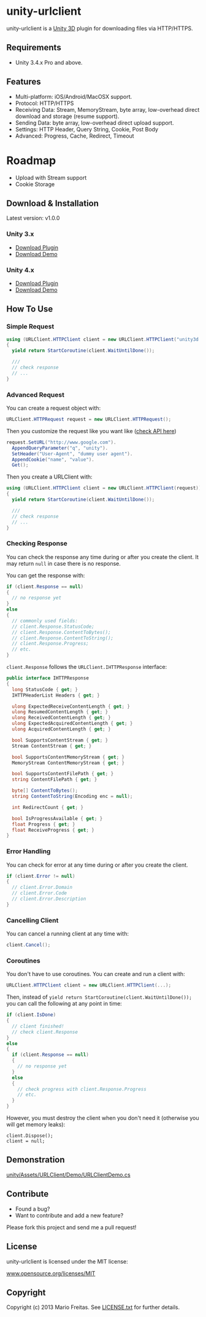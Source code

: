 # unity-urlclient

unity-urlclient is a [Unity 3D](http://unity3d.com) plugin for downloading
files via HTTP/HTTPS.

## Requirements

* Unity 3.4.x Pro and above.

## Features

* Multi-platform: iOS/Android/MacOSX support.
* Protocol: HTTP/HTTPS
* Receiving Data: Stream, MemoryStream, byte array, low-overhead direct download and storage (resume support).
* Sending Data: byte array, low-overhead direct upload support.
* Settings: HTTP Header, Query String, Cookie, Post Body
* Advanced: Progress, Cache, Redirect, Timeout

# Roadmap

* Upload with Stream support
* Cookie Storage

## Download & Installation

Latest version: v1.0.0

### Unity 3.x

* [Download Plugin](http://dl.bintray.com/imkira/unity-urlclient/unity3x-urlclient-1.0.0.unitypackage)
* [Download Demo](http://dl.bintray.com/imkira/unity-urlclient/unity3x-urlclient-demo.unitypackage)

### Unity 4.x

* [Download Plugin](http://dl.bintray.com/imkira/unity-urlclient/unity4x-urlclient-1.0.0.unitypackage)
* [Download Demo](http://dl.bintray.com/imkira/unity-urlclient/unity4x-urlclient-demo.unitypackage)

## How To Use

### Simple Request

```csharp
using (URLClient.HTTPClient client = new URLClient.HTTPClient("unity3d.com"))
{
  yield return StartCoroutine(client.WaitUntilDone());

  ///
  // check response
  // ...
}
```

### Advanced Request

You can create a request object with:

```csharp
URLClient.HTTPRequest request = new URLClient.HTTPRequest();
```

Then you customize the request like you want like ([check API here](http://github.com/imkira/unity-urlclient/blob/master/unity/Assets/Plugins/URLClient/http/HTTPRequest.cs))

```csharp
request.SetURL("http://www.google.com").
  AppendQueryParameter("q", "unity").
  SetHeader("User-Agent", "dummy user agent").
  AppendCookie("name", "value").
  Get();
```

Then you create a URLClient with:

```csharp
using (URLClient.HTTPClient client = new URLClient.HTTPClient(request))
{
  yield return StartCoroutine(client.WaitUntilDone());

  ///
  // check response
  // ...
}
```

### Checking Response

You can check the response any time during or after you create the client.
It may return ```null``` in case there is no response.

You can get the response with:

```csharp
if (client.Response == null)
{
  // no response yet
}
else
{
  // commonly used fields:
  // client.Response.StatusCode;
  // client.Response.ContentToBytes();
  // client.Response.ContentToString();
  // client.Response.Progress;
  // etc.
}
```

```client.Response``` follows the ```URLClient.IHTTPResponse``` interface:

```csharp
public interface IHTTPResponse
{
  long StatusCode { get; }
  IHTTPHeaderList Headers { get; }

  ulong ExpectedReceiveContentLength { get; }
  ulong ResumedContentLength { get; }
  ulong ReceivedContentLength { get; }
  ulong ExpectedAcquiredContentLength { get; }
  ulong AcquiredContentLength { get; }

  bool SupportsContentStream { get; }
  Stream ContentStream { get; }

  bool SupportsContentMemoryStream { get; }
  MemoryStream ContentMemoryStream { get; }

  bool SupportsContentFilePath { get; }
  string ContentFilePath { get; }

  byte[] ContentToBytes();
  string ContentToString(Encoding enc = null);

  int RedirectCount { get; }

  bool IsProgressAvailable { get; }
  float Progress { get; }
  float ReceiveProgress { get; }
}
```

### Error Handling

You can check for error at any time during or after you create the client.

```csharp
if (client.Error != null)
{
  // client.Error.Domain
  // client.Error.Code
  // client.Error.Description
}
```

### Cancelling Client

You can cancel a running client at any time with:

```csharp
client.Cancel();
```

### Coroutines

You don't have to use coroutines. You can create and run a client with:

```csharp
URLClient.HTTPClient client = new URLClient.HTTPClient(...);
```

Then, instead of ```yield return StartCoroutine(client.WaitUntilDone());``` you
can call the following at any point in time:

```csharp
if (client.IsDone)
{
  // client finished!
  // check client.Response
}
else
{
  if (client.Response == null)
  {
    // no response yet
  }
  else
  {
    // check progress with client.Response.Progress
    // etc.
  }
}
```

However, you must destroy the client when you don't need it (otherwise you will
get memory leaks):

```
client.Dispose();
client = null;
```

## Demonstration

[unity/Assets/URLClient/Demo/URLClientDemo.cs](http://github.com/imkira/unity-urlclient/blob/master/unity/Assets/URLClient/Demo/URLClientDemo.cs)

## Contribute

* Found a bug?
* Want to contribute and add a new feature?

Please fork this project and send me a pull request!

## License

unity-urlclient is licensed under the MIT license:

www.opensource.org/licenses/MIT

## Copyright

Copyright (c) 2013 Mario Freitas. See
[LICENSE.txt](http://github.com/imkira/unity-urlclient/blob/master/LICENSE.txt)
for further details.
